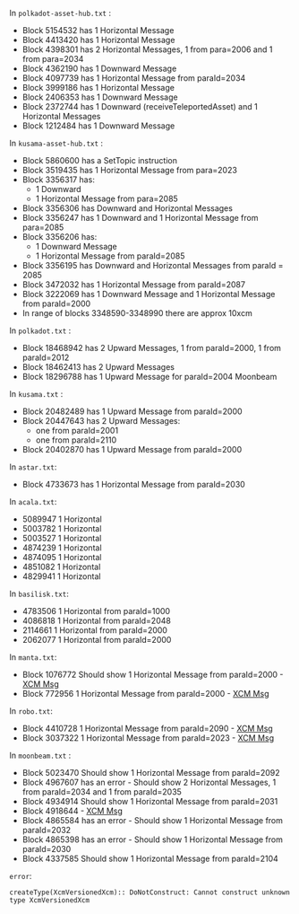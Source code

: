In `polkadot-asset-hub.txt` :
- Block 5154532 has 1 Horizontal Message
- Block 4413420 has 1 Horizontal Message
- Block 4398301 has 2 Horizontal Messages, 1 from para=2006 and 1 from para=2034
- Block 4362190 has 1 Downward Message
- Block 4097739 has 1 Horizontal Message from paraId=2034
- Block 3999186 has 1 Horizontal Message
- Block 2406353 has 1 Downward Message
- Block 2372744 has 1 Downward (receiveTeleportedAsset) and 1 Horizontal Messages
- Block 1212484 has 1 Downward Message

In `kusama-asset-hub.txt` :
- Block 5860600 has a SetTopic instruction
- Block 3519435 has 1 Horizontal Message from para=2023
- Block 3356317 has:
    - 1 Downward 
    - 1 Horizontal Message from para=2085
- Block 3356306 has Downward and Horizontal Messages
- Block 3356247 has 1 Downward and 1 Horizontal Message from para=2085
- Block 3356206 has:
    - 1 Downward Message
    - 1 Horizontal Message from paraId=2085
- Block 3356195 has Downward and Horizontal Messages from paraId = 2085
- Block 3472032 has 1 Horizontal Message from paraId=2087
- Block 3222069 has 1 Downward Message and 1 Horizontal Message from paraId=2000
- In range of blocks 3348590-3348990 there are approx 10xcm

In `polkadot.txt` :
- Block 18468942 has 2 Upward Messages, 1 from paraId=2000, 1 from paraId=2012
- Block 18462413 has 2 Upward Messages
- Block 18296788 has 1 Upward Message for paraId=2004 Moonbeam

In `kusama.txt` :
- Block 20482489 has 1 Upward Message from paraId=2000
- Block 20447643 has 2 Upward Messages:
    - one from paraId=2001
    - one from paraId=2110
- Block 20402870 has 1 Upward Message from paraId=2000

In `astar.txt`:
- Block 4733673 has 1 Horizontal Message from paraId=2030

In `acala.txt`:
- 5089947 1 Horizontal
- 5003782 1 Horizontal
- 5003527 1 Horizontal
- 4874239 1 Horizontal
- 4874095 1 Horizontal
- 4851082 1 Horizontal
- 4829941 1 Horizontal

In `basilisk.txt`:
- 4783506 1 Horizontal from paraId=1000
- 4086818 1 Horizontal from paraId=2048
- 2114661 1 Horizontal from paraId=2000
- 2062077 1 Horizontal from paraId=2000

In `manta.txt`:
- Block 1076772 Should show 1 Horizontal Message from paraId=2000 - [XCM Msg](https://manta.subscan.io/xcm_message/polkadot-ee05ab9fb1cb8726d2c679f4fe6d1a8daf25d073)
- Block 772956 1 Horizontal Message from paraId=2000 - [XCM Msg](https://manta.subscan.io/xcm_message/polkadot-5cba01f91704512f8a0d80bb033b70691f6cd228)

In `robo.txt`:
- Block 4410728 1 Horizontal Message from paraId=2090 - [XCM Msg](https://robonomics.subscan.io/xcm_message/kusama-2ae9667fcd6b8790a25b89191ba2a1c30ebdfaa5)
- Block 3037322 1 Horizontal Message from paraId=2023 - [XCM Msg](https://robonomics.subscan.io/xcm_message/kusama-6778de8215d241ae3f85cb5a56edb88b570144e0)

In `moonbeam.txt` :
- Block 5023470 Should show 1 Horizontal Message from paraId=2092
- Block 4967607 has an error - Should show 2 Horizontal Messages, 1 from paraId=2034 and 1 from paraId=2035
- Block 4934914 Should show 1 Horizontal Message from paraId=2031
- Block 4918644   - [XCM Msg](https://moonbeam.subscan.io/xcm_message/polkadot-000d5c572f36a0b347782060709a7085c1615235)
- Block 4865584 has an error - Should show 1 Horizontal Message from paraId=2032
- Block 4865398 has an error - Should show 1 Horizontal Message from paraId=2030
- Block 4337585 Should show 1 Horizontal Message from paraId=2104

`error`:
```
createType(XcmVersionedXcm):: DoNotConstruct: Cannot construct unknown type XcmVersionedXcm
```